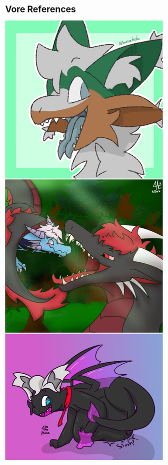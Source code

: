 # Vore References
![Gray - nobody185](FZmyiKgXkAEkE77.jpg)
![Darky - Semi](FHFwB7LXwAganMv.jpg)
![Whisp](FdGKWmfakAIHnl9.png)
